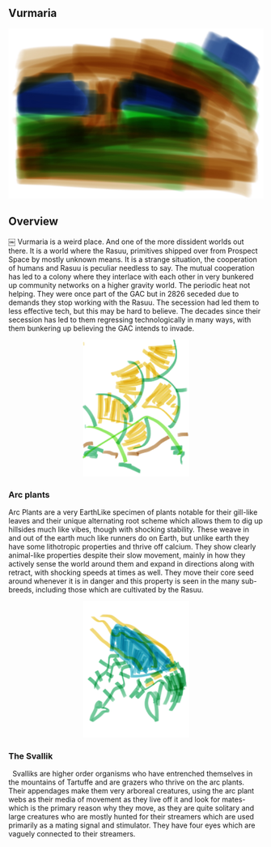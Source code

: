 ## Vurmaria

![Burrow World](/Stellar_Abyss_Setting_Bible/Photo_Directory/Vurmaria.JPG "Burrow World")

## Overview
￼
Vurmaria is a weird place.  And one of the more dissident worlds out there.  It is a world where the Rasuu, primitives shipped over from Prospect Space by mostly unknown means.  It is a strange situation, the cooperation of humans and Rasuu is peculiar needless to say.  The mutual cooperation has led to a colony where they interlace with each other in very bunkered up community networks on a higher gravity world.  The periodic heat not helping.  They were once part of the GAC but in 2826 seceded due to demands they stop working with the Rasuu.  The secession had led them to less effective tech, but this may be hard to believe.  The decades since their secession has led to them regressing technologically in many ways, with them bunkering up believing the GAC intends to invade.  


<p align="center">
<img src="https://github.com/Insculpo/Sandbox_Galaxy/blob/Galactic/Stellar_Abyss_Setting_Bible/Photo_Directory/Arc_Plants.png" width="210" height="270">
</p>

### Arc plants

Arc Plants are a very EarthLike specimen of plants notable for their gill-like leaves and their unique alternating root scheme which allows them to dig up hillsides much like vibes, though with shocking stability.  These weave in and out of the earth much like runners do on Earth, but unlike earth they have some lithotropic properties and thrive off calcium.
They show clearly animal-like properties despite their slow movement, mainly in how they actively sense the world around them and expand in directions along with retract, with shocking speeds at times as well.  They move their core seed around whenever it is in danger and this property is seen in the many sub-breeds, including those which are cultivated by the Rasuu.

<p align="center">
<img src="https://github.com/Insculpo/Sandbox_Galaxy/blob/Galactic/Stellar_Abyss_Setting_Bible/Photo_Directory/Svallik.png" width="210" height="270">
</p>

### The Svallik
 
Svalliks are higher order organisms who have entrenched themselves in the mountains of Tartuffe and are grazers who thrive on the arc plants.  Their appendages make them very arboreal creatures, using the arc plant webs as their media of movement as they live off it and look for mates- which is the primary reason why they move, as they are quite solitary and large creatures who are mostly hunted for their streamers which are used primarily as a mating signal and stimulator.   They have four eyes which are vaguely connected to their streamers.
